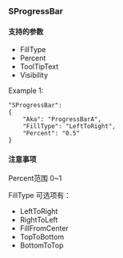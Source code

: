### SProgressBar
#### 支持的参数

* FillType
* Percent
* ToolTipText
* Visibility

Example 1:

    "SProgressBar":
    {
        "Aka": "ProgressBarA",
        "FillType": "LeftToRight",
        "Percent": "0.5"
    }
    
#### 注意事项
Percent范围 0~1

FillType 可选项有：
- LeftToRight
- RightToLeft
- FillFromCenter
- TopToBottom
- BottomToTop